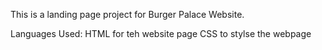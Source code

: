 This is a  landing page project for Burger Palace Website.

Languages Used:
HTML for teh website page
CSS to stylse the webpage
